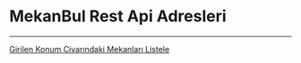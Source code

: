 # MekanBul Rest Api Adresleri
---
[Girilen Konum Civarındaki Mekanları Listele](https://mekanbul5.zehracakir.repl.co/api/mekanlar?enlem=37.83226584629666&boylam=30.524732239878013)